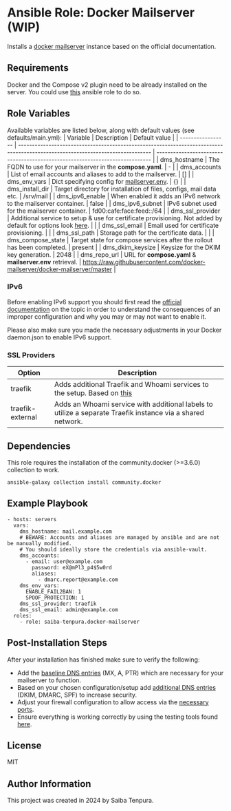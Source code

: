# Ansible Role: Docker Mailserver (WIP)
Installs a [docker mailserver](https://github.com/docker-mailserver/docker-mailserver) instance based on the official documentation.

## Requirements
Docker and the Compose v2 plugin need to be already installed on the server. You could use [this](https://github.com/geerlingguy/ansible-role-docker) ansible role to do so.

## Role Variables
Available variables are listed below, along with default values (see defaults/main.yml):
| Variable          | Description                                                                                                                    | Default value                                                                |
| ----------------- | ------------------------------------------------------------------------------------------------------------------------------ | ---------------------------------------------------------------------------- |
| dms_hostname      | The FQDN to use for your mailserver in the **compose.yaml**.                                                                   | -                                                                            |
| dms_accounts      | List of email accounts and aliases to add to the mailserver.                                                                   | []                                                                           |
| dms_env_vars      | Dict specifying config for [mailserver.env](https://docker-mailserver.github.io/docker-mailserver/latest/config/environment/). | {}                                                                           |
| dms_install_dir   | Target directory for installation of files, configs, mail data etc.                                                            | /srv/mail                                                                    |
| dms_ipv6_enable   | When enabled it adds an IPv6 network to the mailserver container.                                                              | false                                                                        |
| dms_ipv6_subnet   | IPv6 subnet used for the mailserver container.                                                                                | fd00:cafe:face:feed::/64                                                     |
| dms_ssl_provider  | Additional service to setup & use for certificate provisioning. Not added by default for options look [here](#ssl-providers).  |                                                                              |
| dms_ssl_email     | Email used for certificate provisioning.                                                                                       |                                                                              |
| dms_ssl_path      | Storage path for the certificate data.                                                                                         |                                                                              |
| dms_compose_state | Target state for compose services after the rollout has been completed.                                                        | present                                                                      |
| dms_dkim_keysize  | Keysize for the DKIM key generation.                                                                                           | 2048                                                                         |
| dms_repo_url      | URL for **compose.yaml** & **mailserver.env** retrieval.                                                                       | https://raw.githubusercontent.com/docker-mailserver/docker-mailserver/master |

### IPv6
Before enabling IPv6 support you should first read the [official documentation](https://docker-mailserver.github.io/docker-mailserver/edge/config/advanced/ipv6/) on the topic in order to understand the consequences of an improper configuration and why you may or may not want to enable it.

Please also make sure you made the necessary adjustments in your Docker daemon.json to enable IPv6 support.

### SSL Providers
| Option           | Description                                                                                                                                                             |
| ---------------- | ----------------------------------------------------------------------------------------------------------------------------------------------------------------------- |
| traefik          | Adds additional Traefik and Whoami services to the setup. Based on [this](https://docker-mailserver.github.io/docker-mailserver/latest/config/security/ssl/#traefik-v2) |
| traefik-external | Adds an Whoami service with additional labels to utilize a separate Traefik instance via a shared network.                                                              |

## Dependencies
This role requires the installation of the community.docker (>=3.6.0) collection to work.
```
ansible-galaxy collection install community.docker
```

## Example Playbook
```
- hosts: servers
  vars:
    dms_hostname: mail.example.com
    # BEWARE: Accounts and aliases are managed by ansible and are not be manually modified.
    # You should ideally store the credentials via ansible-vault.
    dms_accounts:
      - email: user@example.com
        password: eX@mPl3_p4$5w0rd
        aliases:
          - dmarc.report@example.com
    dms_env_vars:
      ENABLE_FAIL2BAN: 1
      SPOOF_PROTECTION: 1
    dms_ssl_provider: traefik
    dms_ssl_email: admin@example.com
  roles:
    - role: saiba-tenpura.docker-mailserver
```

## Post-Installation Steps
After your installation has finished make sure to verify the following:
* Add the [baseline DNS entries](https://docker-mailserver.github.io/docker-mailserver/latest/usage/#minimal-dns-setup) (MX, A, PTR) which are necessary for your mailserver to function.
* Based on your chosen configuration/setup add [additional DNS entries](https://docker-mailserver.github.io/docker-mailserver/latest/config/best-practices/dkim_dmarc_spf/) (DKIM, DMARC, SPF) to increase security.
* Adjust your firewall configuration to allow access via the [necessary ports](https://docker-mailserver.github.io/docker-mailserver/latest/config/security/understanding-the-ports/#overview-of-email-ports).
* Ensure everything is working correctly by using the testing tools found [here](https://docker-mailserver.github.io/docker-mailserver/latest/usage/#testing).

## License
MIT

## Author Information
This project was created in 2024 by Saiba Tenpura.
